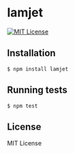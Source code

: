 
# lamjet

[![MIT License](https://img.shields.io/badge/license-MIT-blue.svg?style=flat-square)](https://github.com/nayutaya/lamjet/blob/master/LICENSE.txt)

## Installation

```
$ npm install lamjet
```

## Running tests

```
$ npm test
```

## License

MIT License
